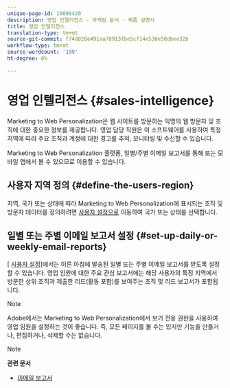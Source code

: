 ```yaml
---
unique-page-id: 10096420
description: 영업 인텔리전스 - 마케팅 문서 - 제품 설명서
title: 영업 인텔리전스
translation-type: tm+mt
source-git-commit: f74d028e491aa70913fbe5cf14e536e50dbee32b
workflow-type: tm+mt
source-wordcount: '199'
ht-degree: 0%

---
```



# 영업 인텔리전스 {#sales-intelligence}

Marketing to Web Personalization은 웹 사이트를 방문하는 익명의 웹 방문자 및 조직에 대한 중요한 정보를 제공합니다. 영업 담당 직원은 이 소프트웨어를 사용하여 특정 지역에 따라 주요 조직과 계정에 대한 경고를 추적, 모니터링 및 수신할 수 있습니다.

Marketing to Web Personalization 플랫폼, 일별/주별 이메일 보고서를 통해 또는 모바일 앱에서 볼 수 있으므로 이용할 수 있습니다.

## 사용자 지역 정의 {#define-the-users-region}

지역, 국가 또는 상태에 따라 Marketing to Web Personalization에 표시되는 조직 및 방문자 데이터를 정의하려면 [사용자 설정으로](/help/marketo/product-docs/web-personalization/getting-started/user-settings.md) 이동하여 국가 또는 상태를 선택합니다.

## 일별 또는 주별 이메일 보고서 설정 {#set-up-daily-or-weekly-email-reports}

[ [사용자 설정](/help/marketo/product-docs/web-personalization/getting-started/user-settings.md)]에서는 이른 아침에 발송된 일별 또는 주별 이메일 보고서를 받도록 설정할 수 있습니다. 영업 임원에 대한 주요 관심 보고서에는 해당 사용자의 특정 지역에서 방문한 상위 조직과 제출한 리드(활동 포함)를 보여주는 조직 및 리드 보고서가 포함됩니다.

>[!NOTE]
>
>Adobe에서는 Marketing to Web Personalization에서 보기 전용 권한을 사용하여 영업 임원을 설정하는 것이 좋습니다. 즉, 모든 페이지를 볼 수는 있지만 기능을 만들거나, 편집하거나, 삭제할 수는 없습니다.

>[!NOTE]
>
>**관련 문서**
>
>* [이메일 보고서](email-reports.md)

